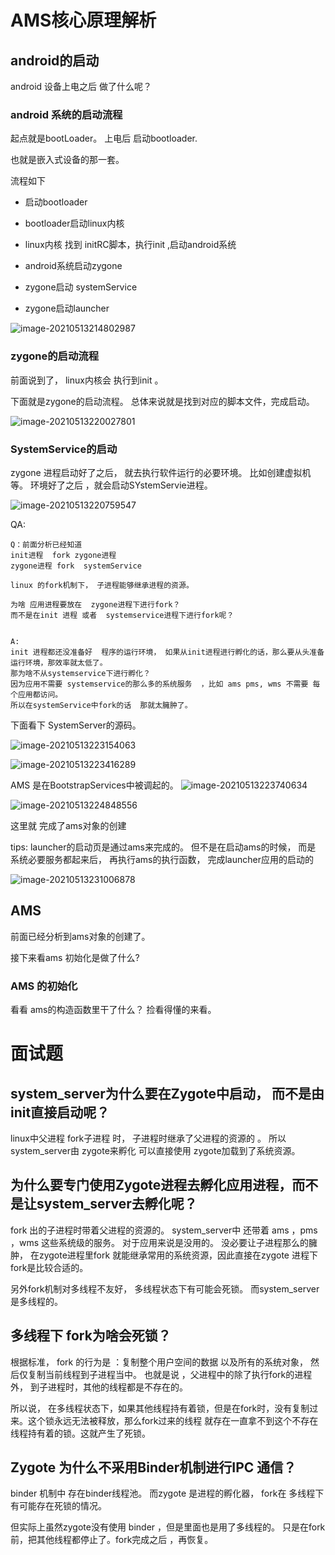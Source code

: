 # AMS核心原理解析



## android的启动



android 设备上电之后 做了什么呢？

### android 系统的启动流程



起点就是bootLoader。
上电后
启动bootloader.

也就是嵌入式设备的那一套。

流程如下

- 启动bootloader

- bootloader启动linux内核

- linux内核 找到 initRC脚本，执行init ,启动android系统

- android系统启动zygone

- zygone启动 systemService

- zygone启动launcher

  





![image-20210513214802987](https://i.loli.net/2021/05/13/18TeRwxJrDVXmqt.png)



### zygone的启动流程

前面说到了， linux内核会 执行到init 。


下面就是zygone的启动流程。
总体来说就是找到对应的脚本文件，完成启动。





![image-20210513220027801](https://i.loli.net/2021/05/13/9bqeE3KMAg2nHYR.png)



### SystemService的启动

zygone 进程启动好了之后， 就去执行软件运行的必要环境。
比如创建虚拟机等。
环境好了之后 ，就会启动SYstemServie进程。

![image-20210513220759547](https://i.loli.net/2021/05/13/E1upQmY6rcgFNOe.png)



QA:

```
Q：前面分析已经知道
init进程  fork zygone进程
zygone进程 fork  systemService

linux 的fork机制下， 子进程能够继承进程的资源。

为啥 应用进程要放在  zygone进程下进行fork？
而不是在init 进程 或者  systemservice进程下进行fork呢？


A:
init 进程都还没准备好  程序的运行环境， 如果从init进程进行孵化的话，那么要从头准备运行环境，那效率就太低了。
那为啥不从systemservice下进行孵化？
因为应用不需要 systemservice的那么多的系统服务  ，比如 ams pms, wms 不需要 每个应用都访问。
所以在systemService中fork的话  那就太臃肿了。

```



下面看下 SystemServer的源码。

![image-20210513223154063](https://i.loli.net/2021/05/13/xMK19SPD3wnAGrT.png)

![image-20210513223416289](https://i.loli.net/2021/05/13/IlQDkL32nu1ZjWa.png)



AMS 是在BootstrapServices中被调起的。
![image-20210513223740634](https://i.loli.net/2021/05/13/5zoEi92eqPamM4n.png)

![image-20210513224848556](https://i.loli.net/2021/05/13/sQODVgIvtUzM5Lw.png)

这里就 完成了ams对象的创建



tips:
launcher的启动页是通过ams来完成的。
但不是在启动ams的时候， 而是 系统必要服务都起来后， 再执行ams的执行函数， 完成launcher应用的启动的

![image-20210513231006878](https://i.loli.net/2021/05/13/W6FoVRxnG1h7wgZ.png)

## AMS

前面已经分析到ams对象的创建了。

接下来看ams 初始化是做了什么?



### AMS 的初始化



看看  ams的构造函数里干了什么？
捡看得懂的来看。







# 面试题





## system_server为什么要在Zygote中启动， 而不是由init直接启动呢？

linux中父进程 fork子进程 时， 子进程时继承了父进程的资源的 。
所以system_server由 zygote来孵化 可以直接使用 zygote加载到了系统资源。



## 为什么要专门使用Zygote进程去孵化应用进程，而不是让system_server去孵化呢？

fork 出的子进程时带着父进程的资源的。
system_server中 还带着  ams ，pms ，wms 这些系统级的服务。
对于应用来说是没用的。
没必要让子进程那么的臃肿， 在zygote进程里fork 就能继承常用的系统资源，因此直接在zygote 进程下fork是比较合适的。

另外fork机制对多线程不友好， 多线程状态下有可能会死锁。
而system_server 是多线程的。



## 多线程下 fork为啥会死锁？

根据标准， fork 的行为是  ：复制整个用户空间的数据 以及所有的系统对象， 然后仅复制当前线程到子进程当中。
也就是说 ，父进程中的除了执行fork的进程外， 到子进程时，其他的线程都是不存在的。

所以说， 在多线程状态下，如果其他线程持有着锁，但是在fork时，没有复制过来。这个锁永远无法被释放，那么fork过来的线程 就存在一直拿不到这个不存在线程持有着的锁。这就产生了死锁。



## Zygote 为什么不采用Binder机制进行IPC 通信？

binder 机制中 存在binder线程池。
而zygote 是进程的孵化器， fork在 多线程下 有可能存在死锁的情况。

但实际上虽然zygote没有使用 binder ，但是里面也是用了多线程的。
只是在fork前，把其他线程都停止了。fork完成之后 ，再恢复。 